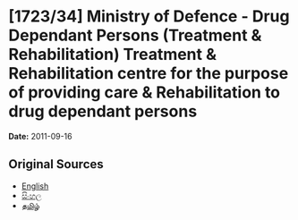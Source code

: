 # [1723/34] Ministry of Defence - Drug Dependant Persons (Treatment & Rehabilitation) Treatment & Rehabilitation centre for the purpose of providing care & Rehabilitation to drug dependant persons

**Date:** 2011-09-16

## Original Sources

- [English](https://documents.gov.lk/view/extra-gazettes/2011/9/1723-34_E.pdf)
- [සිංහල](https://documents.gov.lk/view/extra-gazettes/2011/9/1723-34_S.pdf)
- [தமிழ்](https://documents.gov.lk/view/extra-gazettes/2011/9/1723-34_T.pdf)

